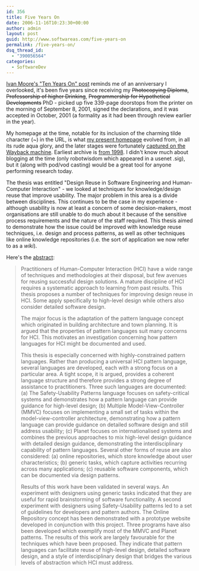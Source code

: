 ```yaml
---
id: 356
title: Five Years On
date: 2006-11-16T10:23:30+00:00
author: admin
layout: post
guid: http://www.softwareas.com/five-years-on
permalink: /five-years-on/
dsq_thread_id:
  - "390056564"
categories:
  - SoftwareDev
---
```

<a href="http://ivan.truemesh.com/archives/000653.html">Ivan Moore's "Ten Years On" post</a> reminds me of an anniversary I overlooked, it's been five years since receiving my <del>Photocopying Diploma</del>, <del>Professorship of higher Drinking</del>, <del>Programmership for Hypothetical Developments</del> PhD - picked up five 339-page doorstops from the printer on the morning of September 8, 2001, signed the declarations, and it was accepted in October, 2001 (a formality as it had been through review earlier in the year).

My homepage at the time, notable for its inclusion of the charming tilde character (~) in the URL, is what <a href="http://mahemoff.com">my present homepage</a> evolved from, in all its rude aqua glory, and the later stages were fortunately <a href="http://web.archive.org/web/*/http://www.cs.mu.oz.au/~moke">captured on the Wayback machine</a>. Earliest archive is <a href="http://web.archive.org/web/*/http://www.cs.mu.oz.au/~moke">from 1998</a>. I didn't know much about blogging at the time (only robotwisdom which appeared in a usenet .sig), but it (along with pod/vod casting) would be a great tool for anyone performing research today.

The thesis was entitled "Design Reuse in Software Engineering and Human-Computer Interaction" - we looked at techniques for knowledge/design reuse that improve usability. The major problem in this area is a divide between disciplines. This continues to be the case in my experience - although usability is now at least a concern of some decision-makers, most organisations are still unable to do much about it because of the sensitive process requirements and the nature of the staff required. This thesis aimed to demonstrate how the issue could be improved with knowledge reuse techniques, i.e. design and process patterns, as well as other techniques like online knowledge repositories (i.e. the sort of application we now refer to as a <em>wiki</em>).

Here's the <a href="http://mahemoff.com/paper/thesis/abstract.shtml">abstract</a>:

<blockquote>
<p>Practitioners of Human-Computer Interaction (HCI) have a wide range of techniques and methodologies at their disposal, but few avenues for reusing successful design solutions. A mature discipline of HCI requires a systematic approach to learning from past results.  This thesis proposes a number of techniques for improving design reuse in HCI. Some apply specifically to high-level design while others also consider detailed software design.

<p>The major focus is the adaptation of the pattern language concept which originated in building architecture and town planning. It is argued that the properties of pattern languages suit many concerns for HCI. This motivates an investigation concerning how pattern languages for HCI might be documented and used.

<p>This thesis is especially concerned with highly-constrained pattern languages. Rather than producing a universal HCI pattern language, several languages are developed, each with a strong focus on a particular area. A tight scope, it is argued, provides a coherent language structure and therefore provides a strong degree of assistance to practitioners. Three such languages are documented: (a) The Safety-Usability Patterns language focuses on safety-critical systems and demonstrates how a pattern language can provide guidance for high-level design; (b) Multiple Model-View-Controller (MMVC) focuses on implementing a small set of tasks within the model-view-controller architecture, demonstrating how a pattern language can provide guidance on detailed software design and still address usability; (c) Planet focuses on internationalised systems and combines the previous approaches to mix high-level design guidance with detailed design guidance, demonstrating the interdisciplinary capability of pattern languages. Several other forms of reuse are also considered: (a) online repositories, which store knowledge about user characteristics; (b) generic tasks, which capture activities recurring across many applications; (c) reusable software components, which can be documented via design patterns.

<p>Results of this work have been validated in several ways. An experiment with designers using generic tasks indicated that they are useful for rapid brainstorming of software functionality. A second experiment with designers using Safety-Usability patterns led to a set of guidelines for developers and pattern authors. The Online Repository concept has been demonstrated with a prototype website developed in conjunction with this project. Three programs have also been developed which exemplify most of the MMVC and Planet patterns. The results of this work are largely favourable for the techniques which have been proposed. They indicate that pattern languages can facilitate reuse of high-level design, detailed software design, and a style of interdisciplinary design that bridges the various levels of abstraction which HCI must address.
</blockquote>